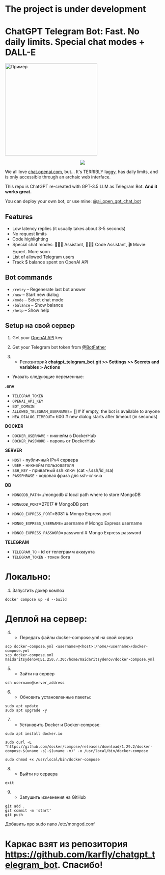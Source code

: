 # The project is under development
# ChatGPT Telegram Bot: **Fast. No daily limits. Special chat modes + DALL-E**

<a href='https://t.me/maidaritsydenov'><img src="https://github.com/maidaritsydenov/telegram_bot_chatGPT/blob/main/static/avatar%20for%20gh.png" width="300" 
   height="300" alt="Пример"></a>

<p align="center">
<a href="https://t.me/ai_open_gpt_chat_bot" alt="Run Telegram Bot shield"><img src="https://img.shields.io/badge/RUN-Telegram%20Bot-blue" /></a>
</p>

We all love [chat.openai.com](https://chat.openai.com), but... It's TERRIBLY laggy, has daily limits, and is only accessible through an archaic web interface.

This repo is ChatGPT re-created with GPT-3.5 LLM as Telegram Bot. **And it works great.**

You can deploy your own bot, or use mine: [@ai_open_gpt_chat_bot](https://t.me/ai_open_gpt_chat_bot)

## Features
- Low latency replies (it usually takes about 3-5 seconds) 
- No request limits
- Code highlighting
- Special chat modes: 👩🏼‍🎓 Assistant, 👩🏼‍💻 Code Assistant, 🎬 Movie Expert. More soon
- List of allowed Telegram users
- Track $ balance spent on OpenAI API

## Bot commands
- `/retry` – Regenerate last bot answer
- `/new` – Start new dialog
- `/mode` – Select chat mode
- `/balance` – Show balance
- `/help` – Show help

## Setup на свой сервер
1. Get your [OpenAI API](https://openai.com/api/) key

2. Get your Telegram bot token from [@BotFather](https://t.me/BotFather)


3. * Репозиторий **chatgpt_telegram_bot.git >> Settings >> Secrets and variables > Actions**
* Указать следующие переменные:

**.env**
- ```TELEGRAM_TOKEN```
- ```OPENAI_API_KEY```
- ```BOT_DOMAIN```
- ```ALLOWED_TELEGRAM_USERNAMES```= []  # if empty, the bot is available to anyone
- ```NEW_DIALOG_TIMEOUT```= 600  # new dialog starts after timeout (in seconds)

**DOCKER**
- ```DOCKER_USERNAME``` - никнейм в DockerHub
- ```DOCKER_PASSWORD``` - пароль от DockerHub

**SERVER**
- ```HOST``` - публичный IPv4 сервера
- ```USER``` - никнейм пользователя
- ```SSH_KEY``` - приватный ssh ключ (cat ~/.ssh/id_rsa)
- ```PASSPHRASE``` - кодовая фраза для ssh-ключа

**DB**
- ```MONGODB_PATH```=./mongodb  # local path where to store MongoDB
- ```MONGODB_PORT```=27017  # MongoDB port

- ```MONGO_EXPRESS_PORT```=8081  # Mongo Express port
- ```MONGO_EXPRESS_USERNAME```=username  # Mongo Express username
- ```MONGO_EXPRESS_PASSWORD```=password  # Mongo Express password

**TELEGRAM**
- ```TELEGRAM_TO``` - id от телеграмм аккаунта
- ```TELEGRAM_TOKEN``` - токен бота


# Локально:
4. Запустить докер композ
```
docker compose up -d --build
```



# Деплой на сервер:
4. * Передать файлы docker-compose.yml на свой сервер
```
scp docker-compose.yml <username>@<host>:/home/<username>/docker-compose.yml
scp docker-compose.yml maidaritsydenov@51.250.7.30:/home/maidaritsydenov/docker-compose.yml
```

5. * Зайти на сервер
```
ssh username@server_address
```

6. * Обновить установленные пакеты:
```
sudo apt update
sudo apt upgrade -y
```

7. * Установить Docker и Docker-compose:
```
sudo apt install docker.io
```
```
sudo curl -L "https://github.com/docker/compose/releases/download/1.29.2/docker-compose-$(uname -s)-$(uname -m)" -o /usr/local/bin/docker-compose
```
```
sudo chmod +x /usr/local/bin/docker-compose
```

8. * Выйти из сервера
```
exit
```

9. * Запушить изменения на GitHub
```
git add .
git commit -m 'start'
git push
```

Добавить про sudo nano /etc/mongod.conf

# Каркас взят из репозитория https://github.com/karfly/chatgpt_telegram_bot. Спасибо!
